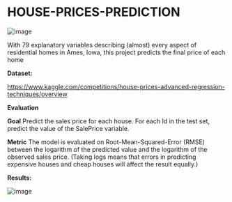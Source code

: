 # HOUSE-PRICES-PREDICTION

![image](https://github.com/Ajay-Dobliyal/HOUSE-PRICES-PREDICTION/assets/91046133/188d9fa5-48c7-4545-b48b-c164d6cb28c3)


With 79 explanatory variables describing (almost) every aspect of residential homes in Ames, Iowa, this project predicts the final price of each home


**Dataset:**

https://www.kaggle.com/competitions/house-prices-advanced-regression-techniques/overview

**Evaluation**

**Goal**
Predict the sales price for each house. For each Id in the test set, predict the value of the SalePrice variable. 

**Metric**
The model is evaluated on Root-Mean-Squared-Error (RMSE) between the logarithm of the predicted value and the logarithm of the observed sales price. (Taking logs means that errors in predicting expensive houses and cheap houses will affect the result equally.)

**Results:**

![image](https://github.com/Ajay-Dobliyal/HOUSE-PRICES-PREDICTION/assets/91046133/ff05572e-de21-4310-a1d7-b6c3f81987e6)
